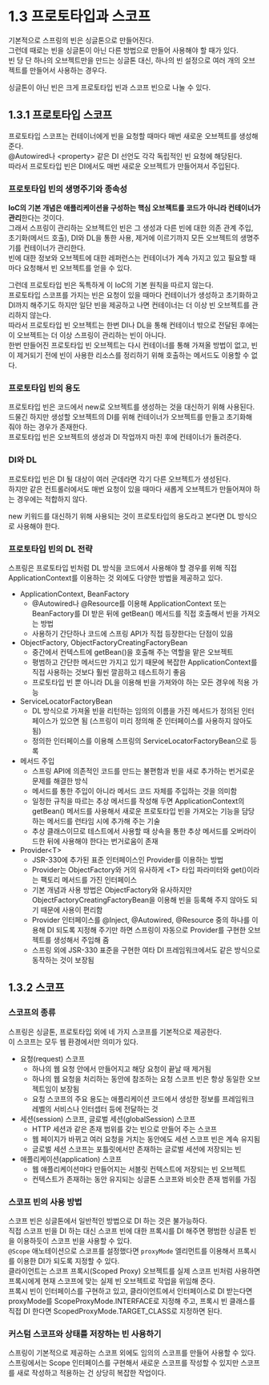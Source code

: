 # 1.3 프로토타입과 스코프

기본적으로 스프링의 빈은 싱글톤으로 만들어진다.  
그런데 때로는 빈을 싱글톤이 아닌 다른 방법으로 만들어 사용해야 할 때가 있다.  
빈 당 단 하나의 오브젝트만을 만드는 싱글톤 대신, 하나의 빈 설정으로 여러 개의 오브젝트를 만들어서 사용하는 경우다.

싱글톤이 아닌 빈은 크게 프로토타입 빈과 스코프 빈으로 나눌 수 있다.

## 1.3.1 프로토타입 스코프

프로토타입 스코프는 컨테이너에게 빈을 요청할 때마다 매번 새로운 오브젝트를 생성해 준다.  
@Autowired나 \<property> 같은 DI 선언도 각각 독립적인 빈 요청에 해당된다.  
따라서 프로토타입 빈은 DI에서도 매번 새로운 오브젝트가 만들어져서 주입된다.

### 프로토타입 빈의 생명주기와 종속성

**IoC의 기본 개념은 애플리케이션을 구성하는 핵심 오브젝트를 코드가 아니라 컨테이너가 관리**한다는 것이다.  
그래서 스프링이 관리하는 오브젝트인 빈은 그 생성과 다른 빈에 대한 의존 관계 주입, 초기화(메서드 호출), DI와 DL을 통한 사용, 제거에 이르기까지 모든 오브젝트의 생명주기를 컨테이너가 관리한다.  
빈에 대한 정보와 오브젝트에 대한 레퍼런스는 컨테이너가 계속 가지고 있고 필요할 때마다 요청해서 빈 오브젝트를 얻을 수 있다.

그런데 프로토타입 빈은 독특하게 이 IoC의 기본 원칙을 따르지 않는다.  
프로토타입 스코프를 가지는 빈은 요청이 있을 때마다 컨테이너가 생성하고 초기화하고 DI까지 해주기도 하지만 일단 빈을 제공하고 나면 컨테이너는 더 이상 빈 오브젝트를 관리하지 않는다.  
따라서 프로토타입 빈 오브젝트는 한번 DI나 DL을 통해 컨테이너 밖으로 전달된 후에는 이 오브젝트는 더 이상 스프링이 관리하는 빈이 아니다.  
한번 만들어진 프로토타입 빈 오브젝트는 다시 컨테이너를 통해 가져올 방법이 없고, 빈이 제거되기 전에 빈이 사용한 리소스를 정리하기 위해 호출하는 메서드도 이용할 수 없다.

### 프로토타입 빈의 용도

프로토타입 빈은 코드에서 new로 오브젝트를 생성하는 것을 대신하기 위해 사용된다.  
드물긴 하지만 생성할 오브젝트의 DI를 위해 컨테이너가 오브젝트를 만들고 초기화해 줘야 하는 경우가 존재한다.  
프로토타입 빈은 오브젝트의 생성과 DI 작업까지 마친 후에 컨테이너가 돌려준다.

### DI와 DL

프로토타입 빈은 DI 될 대상이 여러 군데라면 각기 다른 오브젝트가 생성된다.  
하지만 같은 컨트롤러에서도 매번 요청이 있을 때마다 새롭게 오브젝트가 만들어져야 하는 경우에는 적합하지 않다.

new 키워드를 대신하기 위해 사용되는 것이 프로토타입의 용도라고 본다면 DL 방식으로 사용해야 한다.

### 프로토타입 빈의 DL 전략

스프링은 프로토타입 빈처럼 DL 방식을 코드에서 사용해야 할 경우를 위해 직접 ApplicationContext를 이용하는 것 외에도 다양한 방법을 제공하고 있다.

- ApplicationContext, BeanFactory
  - @Autowired나 @Resource를 이용해 ApplicationContext 또는 BeanFactory를 DI 받은 뒤에 getBean() 메서드를 직접 호출해서 빈을 가져오는 방법
  - 사용하기 간단하나 코드에 스프링 API가 직접 등장한다는 단점이 있음
- ObjectFactory, ObjectFactoryCreatingFactoryBean
  - 중간에서 컨텍스트에 getBean()을 호출해 주는 역할을 맡은 오브젝트
  - 평범하고 간단한 메서드만 가지고 있기 때문에 복잡한 ApplicationContext를 직접 사용하는 것보다 훨씬 깔끔하고 테스트하기 좋음
  - 프로토타입 빈 뿐 아니라 DL을 이용해 빈을 가져와야 하는 모든 경우에 적용 가능
- ServiceLocatorFactoryBean
  - DL 방식으로 가져올 빈을 리턴하는 임의의 이름을 가진 메서드가 정의된 인터페이스가 있으면 됨 (스프링이 미리 정의해 준 인터페이스를 사용하지 않아도 됨)
  - 정의한 인터페이스를 이용해 스프링의 ServiceLocatorFactoryBean으로 등록
- 메서드 주입
  - 스프링 API에 의존적인 코드를 만드는 불편함과 빈을 새로 추가하는 번거로운 문제를 해결한 방식
  - 메서드를 통한 주입이 아니라 메서드 코드 자체를 주입하는 것을 의미함
  - 일정한 규칙을 따르는 추상 메서드를 작성해 두면 ApplicationContext의 getBean() 메서드를 사용해서 새로운 프로토타입 빈을 가져오는 기능을 담당하는 메서드를 런타임 시에 추가해 주는 기술
  - 추상 클래스이므로 테스트에서 사용할 때 상속을 통한 추상 메서드를 오버라이드한 뒤에 사용해야 한다는 번거로움이 존재
- Provider\<T>
  - JSR-330에 추가된 표준 인터페이스인 Provider를 이용하는 방법
  - Provider는 ObjectFactory와 거의 유사하게 \<T> 타입 파라미터와 get()이라는 팩토리 메서드를 가진 인터페이스
  - 기본 개념과 사용 방법은 ObjectFactory와 유사하지만 ObjectFactoryCreatingFactoryBean을 이용해 빈을 등록해 주지 않아도 되기 때문에 사용이 편리함
  - Provider 인터페이스를 @Inject, @Autowired, @Resource 중의 하나를 이용해 DI 되도록 지정해 주기만 하면 스프링이 자동으로 Provider를 구현한 오브젝트를 생성해서 주입해 줌
  - 스프링 외에 JSR-330 표준을 구현한 여타 DI 프레임워크에서도 같은 방식으로 동작하는 것이 보장됨

## 1.3.2 스코프

### 스코프의 종류

스프링은 싱글톤, 프로토타입 외에 네 가지 스코프를 기본적으로 제공한다.  
이 스코프는 모두 웹 환경에서만 의미가 있다.

- 요청(request) 스코프
  - 하나의 웹 요청 안에서 만들어지고 해당 요청이 끝날 때 제거됨
  - 하나의 웹 요청을 처리하는 동안에 참조하는 요청 스코프 빈은 항상 동일한 오브젝트임이 보장됨
  - 요청 스코프의 주요 용도는 애플리케이션 코드에서 생성한 정보를 프레임워크 레벨의 서비스나 인터셉터 등에 전달하는 것
- 세션(session) 스코프, 글로벌 세션(globalSession) 스코프
  - HTTP 세션과 같은 존재 범위를 갖는 빈으로 만들어 주는 스코프
  - 웹 페이지가 바뀌고 여러 요청을 거치는 동안에도 세션 스코프 빈은 계속 유지됨
  - 글로벌 세션 스코프는 포틀릿에서만 존재하는 글로벌 세션에 저장되는 빈
- 애플리케이션(application) 스코프
  - 웹 애플리케이션마다 만들어지는 서블릿 컨텍스트에 저장되는 빈 오브젝트
  - 컨텍스트가 존재하는 동안 유지되는 싱글톤 스코프와 비슷한 존재 범위를 가짐

### 스코프 빈의 사용 방법

스코프 빈은 싱글톤에서 일반적인 방법으로 DI 하는 것은 불가능하다.  
직접 스코프 빈을 DI 하는 대신 스코프 빈에 대한 프록시를 DI 해주면 평범한 싱글톤 빈을 이용하듯이 스코프 빈을 사용할 수 있다.  
`@Scope` 애노테이션으로 스코프를 설정했다면 `proxyMode` 엘리먼트를 이용해서 프록시를 이용한 DI가 되도록 지정할 수 있다.  
클라이언트는 스코프 프록시(Scoped Proxy) 오브젝트를 실제 스코프 빈처럼 사용하면 프록시에게 현재 스코프에 맞는 실제 빈 오브젝트로 작업을 위임해 준다.  
프록시 빈이 인터페이스를 구현하고 있고, 클라이언트에서 인터페이스로 DI 받는다면 proxyMode를 ScopeProxyMode.INTERFACE로 지정해 주고, 프록시 빈 클래스를 직접 DI 한다면 ScopedProxyMode.TARGET_CLASS로 지정하면 된다.

### 커스텀 스코프와 상태를 저장하는 빈 사용하기

스프링이 기본적으로 제공하는 스코프 외에도 임의의 스코프를 만들어 사용할 수 있다.  
스프링에서는 Scope 인터페이스를 구현해서 새로운 스코프를 작성할 수 있지만 스코프를 새로 작성하고 적용하는 건 상당히 복잡한 작업이다.
